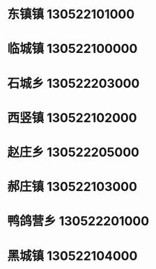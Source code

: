 # 东镇镇 130522101000
# 临城镇 130522100000
# 石城乡 130522203000
# 西竖镇 130522102000
# 赵庄乡 130522205000
# 郝庄镇 130522103000
# 鸭鸽营乡 130522201000
# 黑城镇 130522104000
